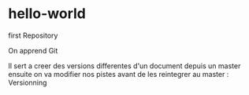 # hello-world
first Repository

On apprend Git

Il sert a creer des versions differentes d'un document
depuis un master
ensuite on va modifier nos pistes 
avant de les reintegrer au master : Versionning
